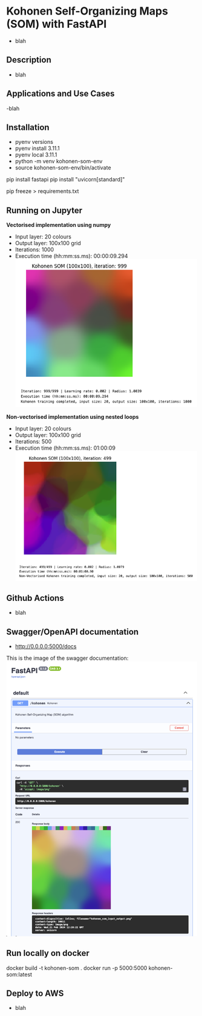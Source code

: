 # Kohonen Self-Organizing Maps (SOM) with FastAPI
- blah

## Description
- blah

## Applications and Use Cases
-blah

## Installation
- pyenv versions
- pyenv install 3.11.1
- pyenv local 3.11.1
- python -m venv kohonen-som-env
- source kohonen-som-env/bin/activate

pip install fastapi
pip install "uvicorn[standard]"

pip freeze > requirements.txt

## Running on Jupyter

**Vectorised implementation using numpy**
- Input layer: 20 colours
- Output layer: 100x100 grid
- Iterations: 1000
- Execution time (hh:mm:ss.ms): 00:00:09.294
![Jupyter](/images/vectorised-1000.png)

**Non-vectorised implementation using nested loops**
- Input layer: 20 colours
- Output layer: 100x100 grid
- Iterations: 500
- Execution time (hh:mm:ss.ms): 01:00:09
![Jupyter](/images/non-vectorised-500.png)


## Github Actions

- blah

## Swagger/OpenAPI documentation
- http://0.0.0.0:5000/docs

This is the image of the swagger documentation:
![Swagger](/images/swagger-openapi.png)

## Run locally on docker

docker build -t kohonen-som .
docker run -p 5000:5000 kohonen-som:latest

## Deploy to AWS
- blah